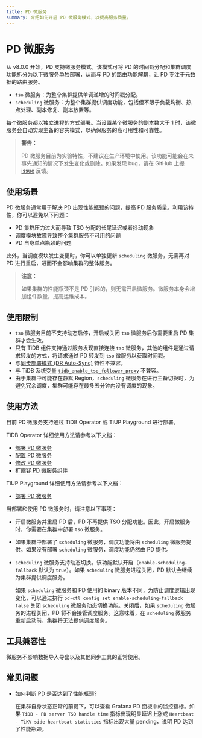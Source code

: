 ```yaml
---
title: PD 微服务
summary: 介绍如何开启 PD 微服务模式，以提高服务质量。
---
```


# PD 微服务

从 v8.0.0 开始，PD 支持微服务模式。该模式可将 PD 的时间戳分配和集群调度功能拆分为以下微服务单独部署，从而与 PD 的路由功能解耦，让 PD 专注于元数据的路由服务。

- `tso` 微服务：为整个集群提供单调递增的时间戳分配。
- `scheduling` 微服务：为整个集群提供调度功能，包括但不限于负载均衡、热点处理、副本修复、副本放置等。

每个微服务都以独立进程的方式部署。当设置某个微服务的副本数大于 1 时，该微服务会自动实现主备的容灾模式，以确保服务的高可用性和可靠性。

> **警告：**
>
> PD 微服务目前为实验特性，不建议在生产环境中使用。该功能可能会在未事先通知的情况下发生变化或删除。如果发现 bug，请在 GitHub 上提 [issue](https://github.com/tikv/pd/issues) 反馈。

## 使用场景

PD 微服务通常用于解决 PD 出现性能瓶颈的问题，提高 PD 服务质量。利用该特性，你可以避免以下问题：

- PD 集群压力过大而导致 TSO 分配的长尾延迟或者抖动现象
- 调度模块故障导致整个集群服务不可用的问题
- PD 自身单点瓶颈的问题

此外，当调度模块发生变更时，你可以单独更新 `scheduling` 微服务，无需再对 PD 进行重启，进而不会影响集群的整体服务。

> **注意：**
>
> 如果集群的性能瓶颈不是 PD 引起的，则无需开启微服务。微服务本身会增加组件数量，提高运维成本。

## 使用限制

- `tso` 微服务目前不支持动态启停，开启或关闭 `tso` 微服务后你需要重启 PD 集群才会生效。
- 只有 TiDB 组件支持通过服务发现直接连接 `tso` 微服务，其他的组件是通过请求转发的方式，将请求通过 PD 转发到 `tso` 微服务以获取时间戳。
- 与[同步部署模式 (DR Auto-Sync)](https://docs.pingcap.com/zh/tidb/stable/two-data-centers-in-one-city-deployment) 特性不兼容。
- 与 TiDB 系统变量 [`tidb_enable_tso_follower_proxy`](/system-variables.md#tidb_enable_tso_follower_proxy-从-v530-版本开始引入) 不兼容。
- 由于集群中可能存在静默 Region，`scheduling` 微服务在进行主备切换时，为避免冗余调度，集群可能存在最多五分钟内没有调度的现象。

## 使用方法

目前 PD 微服务支持通过 TiDB Operator 或 TiUP Playground 进行部署。

<SimpleTab>
<div label="TiDB Operator">

TiDB Operator 详细使用方法请参考以下文档：

- [部署 PD 微服务](https://docs.pingcap.com/zh/tidb-in-kubernetes/dev/deploy-tidb-operator/configure-a-tidb-cluster#部署-pd-微服务)
- [配置 PD 微服务](https://docs.pingcap.com/zh/tidb-in-kubernetes/dev/deploy-tidb-operator/configure-a-tidb-cluster#配置-pd-微服务)
- [修改 PD 微服务](https://docs.pingcap.com/zh/tidb-in-kubernetes/dev/deploy-tidb-operator/modify-tidb-configuration#修改-pd-微服务配置)
- [扩缩容 PD 微服务组件](https://docs.pingcap.com/zh/tidb-in-kubernetes/dev/deploy-tidb-operator/scale-a-tidb-cluster#扩缩容-pd-微服务组件)

</div>
<div label="TiUP Playground">

TiUP Playground 详细使用方法请参考以下文档：

- [部署 PD 微服务](/tiup/tiup-playground.md#部署-pd-微服务)

</div>
</SimpleTab>

当部署和使用 PD 微服务时，请注意以下事项：

- 开启微服务并重启 PD 后，PD 不再提供 TSO 分配功能。因此，开启微服务时，你需要在集群中部署 `tso` 微服务。
- 如果集群中部署了 `scheduling` 微服务，调度功能将由 `scheduling` 微服务提供。如果没有部署 `scheduling` 微服务，调度功能仍然由 PD 提供。
- `scheduling` 微服务支持动态切换。该功能默认开启（`enable-scheduling-fallback` 默认为 `true`）。如果 `scheduling` 微服务进程关闭，PD 默认会继续为集群提供调度服务。

    如果 `scheduling` 微服务和 PD 使用的 binary 版本不同，为防止调度逻辑出现变化，可以通过执行 `pd-ctl config set enable-scheduling-fallback false` 关闭 `scheduling` 微服务动态切换功能。关闭后，如果 `scheduling` 微服务的进程关闭，PD 将不会接管调度服务。这意味着，在 `scheduling` 微服务重新启动前，集群将无法提供调度服务。

## 工具兼容性

微服务不影响数据导入导出以及其他同步工具的正常使用。

## 常见问题

- 如何判断 PD 是否达到了性能瓶颈?

  在集群自身状态正常的前提下，可以查看 Grafana PD 面板中的监控指标。如果 `TiDB - PD server TSO handle time` 指标出现明显延迟上涨或 `Heartbeat - TiKV side heartbeat statistics` 指标出现大量 pending，说明 PD 达到了性能瓶颈。